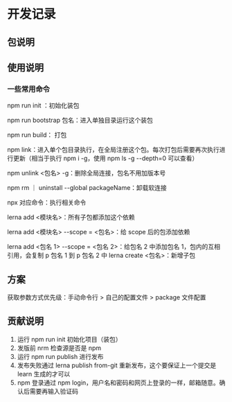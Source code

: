 # 开发记录

## 包说明

## 使用说明

### 一些常用命令

npm run init ：初始化装包

npm run bootstrap 包名：进入单独目录运行这个装包

npm run build： 打包

npm link：进入单个包目录执行，在全局注册这个包。每次打包后需要再次执行进行更新（相当于执行 npm i -g，使用 npm ls -g --depth=0 可以查看）

npm unlink <包名> -g：删除全局连接，包名不用加版本号

npm rm ｜ uninstall --global packageName：卸载软连接

npx 对应命令：执行相关命令

lerna add <模块名>：所有子包都添加这个依赖

lerna add <模块名> --scope = <包名>：给 scope 后的包添加依赖

lerna add <包名 1> --scope = <包名 2>：给包名 2 中添加包名 1，包内的互相引用，会复制 p 包名 1 到 p 包名 2 中 lerna create <包名>：新增子包

## 方案

获取参数方式优先级：手动命令行 > 自己的配置文件 > package 文件配置

## 贡献说明

1. 运行 npm run init 初始化项目（装包）
2. 发版前 nrm 检查源是否是 npm
3. 运行 npm run publish 进行发布
4. 发布失败通过 lerna publish from-git 重新发布，这个要保证上一个提交是 learn 生成的才可以
5. npm 登录通过 npm login，用户名和密码和网页上登录的一样，邮箱随意。确认后需要再输入验证码
